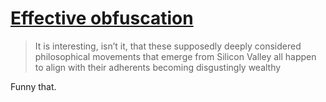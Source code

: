 # [Effective obfuscation](https://newsletter.mollywhite.net/p/effective-obfuscation)

> It is interesting, isn’t it, that these supposedly deeply considered philosophical movements that emerge from Silicon Valley all happen to align with their adherents becoming disgustingly wealthy

Funny that.